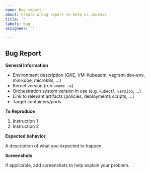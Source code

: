 ```yaml
---
name: Bug report
about: Create a bug report to help us improve
title: ''
labels: bug
assignees: ''

---
```


## Bug Report

<!--
If you have usage questions, please try the [Discussions](https://github.com/zfz-725/KubeDig/discussions) or [KubeDig Slack](https://kubedig.slack.com/) first.
Please check the [Kubedig issue](https://github.com/zfz-725/KubeDig/issues) list to check if there is an issue already in the context.
-->

**General Information**

- Environment description (GKE, VM-Kubeadm, vagrant-dev-env, minikube, microk8s, ...)
- Kernel version (run `uname -a`)
- Orchestration system version in use (e.g. `kubectl version`, ...)
- Link to relevant artifacts (policies, deployments scripts, ...)
- Target containers/pods

**To Reproduce**

1. Instruction 1
2. Instruction 2

**Expected behavior**

A description of what you expected to happen.

**Screenshots**

If applicable, add screenshots to help explain your problem.
